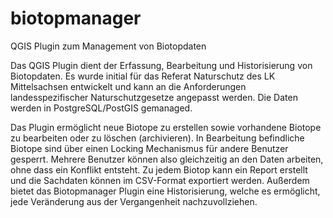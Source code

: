 # biotopmanager
QGIS Plugin zum Management von Biotopdaten

Das QGIS Plugin dient der Erfassung, Bearbeitung und Historisierung von Biotopdaten. Es wurde initial für das Referat Naturschutz des LK Mittelsachsen entwickelt und kann an die Anforderungen landesspezifischer Naturschutzgesetze angepasst werden. Die Daten werden in PostgreSQL/PostGIS gemanaged.

Das Plugin ermöglicht neue Biotope zu erstellen sowie vorhandene Biotope zu bearbeiten oder zu löschen (archivieren). In Bearbeitung befindliche Biotope sind über einen Locking Mechanismus für andere Benutzer gesperrt. Mehrere Benutzer können also gleichzeitig an den Daten arbeiten, ohne dass ein Konflikt entsteht. Zu jedem Biotop kann ein Report erstellt und die Sachdaten können im CSV-Format exportiert werden. Außerdem bietet das Biotopmanager Plugin eine Historisierung, welche es ermöglicht, jede Veränderung aus der Vergangenheit nachzuvollziehen.
